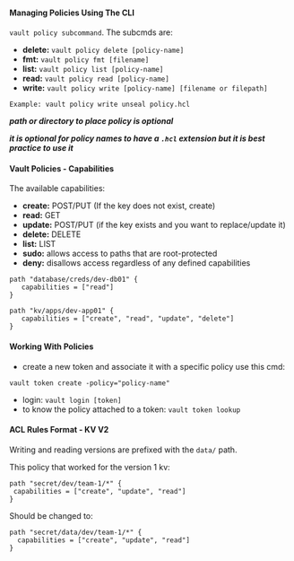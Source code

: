 #### Managing Policies Using The CLI 
`vault policy subcommand`. The subcmds are:
- **delete:** `vault policy delete [policy-name]`  
- **fmt:** `vault policy fmt [filename]` 
- **list:** `vault policy list [policy-name]`
- **read:** `vault policy read [policy-name]`
- **write:** `vault policy write [policy-name] [filename or filepath]`

`Example: vault policy write unseal policy.hcl`

***path or directory to place policy is optional***

***it is optional for policy names to have a `.hcl` extension but it is best practice to use it***

#### Vault Policies - Capabilities
The available capabilities:
- **create:** POST/PUT (If the key does not exist, create)
- **read:** GET
- **update:** POST/PUT (if the key exists and you want to replace/update it)
- **delete:** DELETE
- **list:** LIST
- **sudo:** allows access to paths that are root-protected
- **deny:** disallows access regardless of any defined capabilities

```
path "database/creds/dev-db01" {
   capabilities = ["read"]
}

path "kv/apps/dev-app01" {
   capabilities = ["create", "read", "update", "delete"]
}
```

#### Working With Policies
- create a new token and associate it with a specific policy use this cmd: 
```
vault token create -policy="policy-name"
```
- login: `vault login [token]`
- to know the policy attached to a token: `vault token lookup`

 #### ACL Rules Format - KV V2
 Writing and reading versions are prefixed with the `data/` path.
 
 This policy that worked for the version 1 kv:
 ```
 path "secret/dev/team-1/*" {
  capabilities = ["create", "update", "read"]
}
```

Should be changed to:
```
path "secret/data/dev/team-1/*" {
  capabilities = ["create", "update", "read"]
}
```

